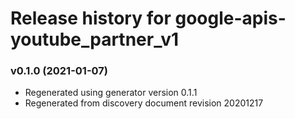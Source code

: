 # Release history for google-apis-youtube_partner_v1

### v0.1.0 (2021-01-07)

* Regenerated using generator version 0.1.1
* Regenerated from discovery document revision 20201217


